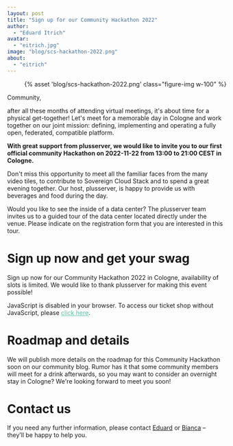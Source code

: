 ```yaml
---
layout: post
title: "Sign up for our Community Hackathon 2022"
author:
  - "Eduard Itrich"
avatar:
  - "eitrich.jpg"
image: "blog/scs-hackathon-2022.png"
about:
  - "eitrich"
---
```

<link rel="stylesheet" type="text/css" href="https://pretix.eu/SovereignCloudStack/hackathon-2022/widget/v1.css">
<script type="text/javascript" src="https://pretix.eu/widget/v1.en.js" async></script>
<style>
.pretix-widget button {
  border-color: #50c3a5;
  background-color: #50c3a5;
}
.pretix-widget a {
  color: #50c3a5;
}
.pretix-widget input[type="checkbox"] {
  accent-color: #50c3a5;
}
</style>

<figure class="figure mx-auto d-block" style="width:100%">
    {% asset 'blog/scs-hackathon-2022.png' class="figure-img w-100" %}
</figure>

Community,

after all these months of attending virtual meetings, it's about time for a physical get-together! Let's meet for a memorable day in Cologne and work together on our joint mission: defining, implementing and operating a fully open, federated, compatible platform.

**With great support from plusserver, we would like to invite you to our first official community Hackathon on 2022-11-22 from 13:00 to 21:00 CEST in Cologne.**

Don't miss this opportunity to meet all the familiar faces from the many video tiles, to contribute to Sovereign Cloud Stack and to spend a great evening together. Our host, plusserver, is happy to provide us with beverages and food during the day.

Would you like to see the inside of a data center? The plusserver team invites us to a guided tour of the data center located directly under the venue. Please indicate on the registration form that you are interested in this tour.

# Sign up now and get your swag

Sign up now for our Community Hackathon 2022 in Cologne, availability of slots is limited. We would like to thank plusserver for making this event possible!

<pretix-widget event="https://pretix.eu/SovereignCloudStack/hackathon-2022/"></pretix-widget>
<noscript>
   <div class="pretix-widget">
        <div class="pretix-widget-info-message">
            JavaScript is disabled in your browser. To access our ticket shop without JavaScript, please <a target="_blank" rel="noopener" href="https://pretix.eu/SovereignCloudStack/hackathon-2022/">click here</a>.
        </div>
    </div>
</noscript>

# Roadmap and details

We will publish more details on the roadmap for this Community Hackathon soon on our community blog. Rumor has it that some community members will meet for a drink afterwards, so you may want to consider an overnight stay in Cologne? We're looking forward to meet you soon!

# Contact us

If you need any further information, please contact [Eduard](https://scs.community/itrich) or [Bianca](https://scs.community/hollery) – they’ll be happy to help you.
